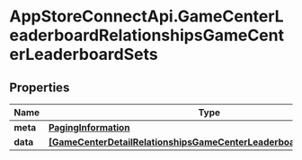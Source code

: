 # AppStoreConnectApi.GameCenterLeaderboardRelationshipsGameCenterLeaderboardSets

## Properties

Name | Type | Description | Notes
------------ | ------------- | ------------- | -------------
**meta** | [**PagingInformation**](PagingInformation.md) |  | [optional] 
**data** | [**[GameCenterDetailRelationshipsGameCenterLeaderboardSetsDataInner]**](GameCenterDetailRelationshipsGameCenterLeaderboardSetsDataInner.md) |  | [optional] 


